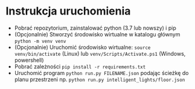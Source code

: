 # Instrukcja uruchomienia

- Pobrać repozytorium, zainstalować python (3.7 lub nowszy) i pip
- (Opcjonalnie) Stworzyć środowisko wirtualne w katalogu głównym `python -m venv venv`
- (Opcjonalnie) Uruchomić środowisko wirtualne: `source venv/bin/activate` (Linux) lub `venv/Scripts/Activate.ps1` (Windows, powershell)
- Pobrać zależności `pip install -r requirements.txt`
- Uruchomić program `python run.py FILENAME.json` podając ścieżkę do planu przestrzeni np. `python run.py intelligent_lights/floor.json`
